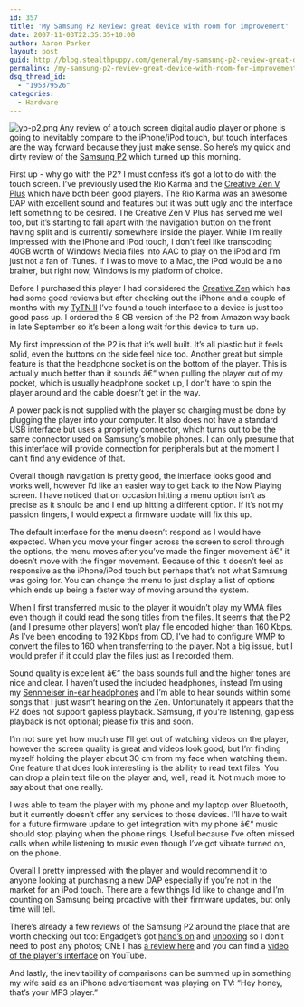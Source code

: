 ```yaml
---
id: 357
title: 'My Samsung P2 Review: great device with room for improvement'
date: 2007-11-03T22:35:35+10:00
author: Aaron Parker
layout: post
guid: http://blog.stealthpuppy.com/general/my-samsung-p2-review-great-device-with-room-for-improvement
permalink: /my-samsung-p2-review-great-device-with-room-for-improvement/
dsq_thread_id:
  - "195379526"
categories:
  - Hardware
---
```

<img align="left" src="http://stealthpuppy.com/wp-content/uploads/2007/11/yp-p2.png" alt="yp-p2.png" />Any review of a touch screen digital audio player or phone is going to inevitably compare to the iPhone/iPod touch, but touch interfaces are the way forward because they just make sense. So here&#8217;s my quick and dirty review of the [Samsung P2](http://uk.samsungplay.com/product/mp3_player_detail.jsp) which turned up this morning.

First up - why go with the P2? I must confess it&#8217;s got a lot to do with the touch screen. I&#8217;ve previously used the Rio Karma and the [Creative Zen V Plus](http://uk.europe.creative.com/products/product.asp?category=213&subcategory=214&product=15306) which have both been good players. The Rio Karma was an awesome DAP with excellent sound and features but it was butt ugly and the interface left something to be desired. The Creative Zen V Plus has served me well too, but it&#8217;s starting to fall apart with the navigation button on the front having split and is currently somewhere inside the player. While I&#8217;m really impressed with the iPhone and iPod touch, I don&#8217;t feel like transcoding 40GB worth of Windows Media files into AAC to play on the iPod and I&#8217;m just not a fan of iTunes. If I was to move to a Mac, the iPod would be a no brainer, but right now, Windows is my platform of choice.

Before I purchased this player I had considered the [Creative Zen](http://uk.europe.creative.com/products/product.asp?category=213&subcategory=214&product=16999) which has had some good reviews but after checking out the iPhone and a couple of months with my [TyTN II](http://www.htc.com/product/03-product_tytn_II.htm) I&#8217;ve found a touch interface to a device is just too good pass up. I ordered the 8 GB version of the P2 from Amazon way back in late September so it&#8217;s been a long wait for this device to turn up.

My first impression of the P2 is that it&#8217;s well built. It&#8217;s all plastic but it feels solid, even the buttons on the side feel nice too. Another great but simple feature is that the headphone socket is on the bottom of the player. This is actually much better than it sounds â€“ when pulling the player out of my pocket, which is usually headphone socket up, I don&#8217;t have to spin the player around and the cable doesn&#8217;t get in the way.

A power pack is not supplied with the player so charging must be done by plugging the player into your computer. It also does not have a standard USB interface but uses a propriety connector, which turns out to be the same connector used on Samsung&#8217;s mobile phones. I can only presume that this interface will provide connection for peripherals but at the moment I can&#8217;t find any evidence of that.

Overall though navigation is pretty good, the interface looks good and works well, however I&#8217;d like an easier way to get back to the Now Playing screen. I have noticed that on occasion hitting a menu option isn&#8217;t as precise as it should be and I end up hitting a different option. If it&#8217;s not my passion fingers, I would expect a firmware update will fix this up.

The default interface for the menu doesn&#8217;t respond as I would have expected. When you move your finger across the screen to scroll through the options, the menu moves after you&#8217;ve made the finger movement â€“ it doesn&#8217;t move with the finger movement. Because of this it doesn&#8217;t feel as responsive as the iPhone/iPod touch but perhaps that&#8217;s not what Samsung was going for. You can change the menu to just display a list of options which ends up being a faster way of moving around the system.

When I first transferred music to the player it wouldn&#8217;t play my WMA files even though it could read the song titles from the files. It seems that the P2 (and I presume other players) won&#8217;t play file encoded higher than 160 Kbps. As I&#8217;ve been encoding to 192 Kbps from CD, I&#8217;ve had to configure WMP to convert the files to 160 when transferring to the player. Not a big issue, but I would prefer if it could play the files just as I recorded them.

Sound quality is excellent â€“ the bass sounds full and the higher tones are nice and clear. I haven&#8217;t used the included headphones, instead I&#8217;m using my [Sennheiser in-ear headphones](http://www.sennheiser.com/sennheiser/icm_eng.nsf/root/500830?Open&print=) and I&#8217;m able to hear sounds within some songs that I just wasn&#8217;t hearing on the Zen. Unfortunately it appears that the P2 does not support gapless playback. Samsung, if you&#8217;re listening, gapless playback is not optional; please fix this and soon.

I&#8217;m not sure yet how much use I&#8217;ll get out of watching videos on the player, however the screen quality is great and videos look good, but I&#8217;m finding myself holding the player about 30 cm from my face when watching them. One feature that does look interesting is the ability to read text files. You can drop a plain text file on the player and, well, read it. Not much more to say about that one really.

I was able to team the player with my phone and my laptop over Bluetooth, but it currently doesn&#8217;t offer any services to those devices. I&#8217;ll have to wait for a future firmware update to get integration with my phone â€“ music should stop playing when the phone rings. Useful because I&#8217;ve often missed calls when while listening to music even though I&#8217;ve got vibrate turned on, on the phone.

Overall I pretty impressed with the player and would recommend it to anyone looking at purchasing a new DAP especially if you&#8217;re not in the market for an iPod touch. There are a few things I&#8217;d like to change and I&#8217;m counting on Samsung being proactive with their firmware updates, but only time will tell.

There&#8217;s already a few reviews of the Samsung P2 around the place that are worth checking out too: Engadget&#8217;s got [hand&#8217;s on](http://www.engadget.com/2007/08/31/hands-on-with-samsungs-yp-p2-widescreen-pmp/) and [unboxing](http://www.engadget.com/2007/11/01/hands-on-again-with-samsungs-p2/) so I don&#8217;t need to post any photos; CNET has [a review here](http://reviews.cnet.co.uk/digitalmusic/0,39029994,49293747,00.htm) and you can find a [video of the player&#8217;s interface](http://www.youtube.com/watch?v=f-X3xhVv-Qg) on YouTube.

And lastly, the inevitability of comparisons can be summed up in something my wife said as an iPhone advertisement was playing on TV: &#8220;Hey honey, that&#8217;s your MP3 player.&#8221;